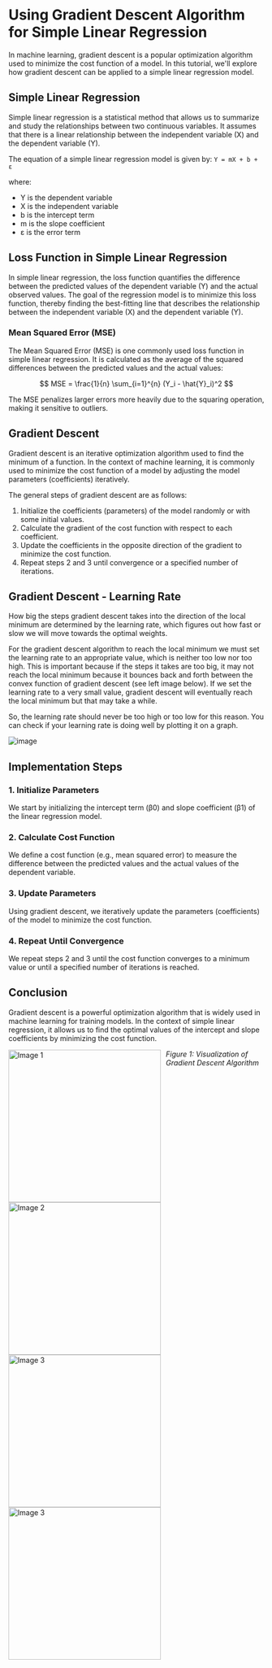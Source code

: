 # Using Gradient Descent Algorithm for Simple Linear Regression

In machine learning, gradient descent is a popular optimization algorithm used to minimize the cost function of a model. In this tutorial, we'll explore how gradient descent can be applied to a simple linear regression model.

## Simple Linear Regression

Simple linear regression is a statistical method that allows us to summarize and study the relationships between two continuous variables. It assumes that there is a linear relationship between the independent variable (X) and the dependent variable (Y).

The equation of a simple linear regression model is given by:
`Y = mX + b + ε`


where:
- Y is the dependent variable
- X is the independent variable
- b is the intercept term
- m is the slope coefficient
- ε is the error term
## Loss Function in Simple Linear Regression

In simple linear regression, the loss function quantifies the difference between the predicted values of the dependent variable (Y) and the actual observed values. The goal of the regression model is to minimize this loss function, thereby finding the best-fitting line that describes the relationship between the independent variable (X) and the dependent variable (Y).

### Mean Squared Error (MSE)

The Mean Squared Error (MSE) is one commonly used loss function in simple linear regression. It is calculated as the average of the squared differences between the predicted values and the actual values:


$$ MSE = \frac{1}{n} \sum_{i=1}^{n} (Y_i - \hat{Y}_i)^2 $$ 



The MSE penalizes larger errors more heavily due to the squaring operation, making it sensitive to outliers.

## Gradient Descent

Gradient descent is an iterative optimization algorithm used to find the minimum of a function. In the context of machine learning, it is commonly used to minimize the cost function of a model by adjusting the model parameters (coefficients) iteratively.

The general steps of gradient descent are as follows:
1. Initialize the coefficients (parameters) of the model randomly or with some initial values.
2. Calculate the gradient of the cost function with respect to each coefficient.
3. Update the coefficients in the opposite direction of the gradient to minimize the cost function.
4. Repeat steps 2 and 3 until convergence or a specified number of iterations.

## Gradient Descent - Learning Rate

How big the steps gradient descent takes into the direction of the local minimum are determined by the learning rate, which figures out how fast or slow we will move towards the optimal weights.

For the gradient descent algorithm to reach the local minimum we must set the learning rate to an appropriate value, which is neither too low nor too high. This is important because if the steps it takes are too big, it may not reach the local minimum because it bounces back and forth between the convex function of gradient descent (see left image below). If we set the learning rate to a very small value, gradient descent will eventually reach the local minimum but that may take a while.

So, the learning rate should never be too high or too low for this reason. You can check if your learning rate is doing well by plotting it on a graph.

![image](https://i.ibb.co/JcxrpLy/0-v-DPz-Kbk0-IRE7iyd-T.jpg)
## Implementation Steps

### 1. Initialize Parameters
We start by initializing the intercept term (β0) and slope coefficient (β1) of the linear regression model.

### 2. Calculate Cost Function
We define a cost function (e.g., mean squared error) to measure the difference between the predicted values and the actual values of the dependent variable.

### 3. Update Parameters
Using gradient descent, we iteratively update the parameters (coefficients) of the model to minimize the cost function.

### 4. Repeat Until Convergence
We repeat steps 2 and 3 until the cost function converges to a minimum value or until a specified number of iterations is reached.

## Conclusion

Gradient descent is a powerful optimization algorithm that is widely used in machine learning for training models. In the context of simple linear regression, it allows us to find the optimal values of the intercept and slope coefficients by minimizing the cost function.

<!-- Replace 'image1.jpg', 'image2.jpg', and 'image3.jpg' with the actual filenames or URLs of your images -->
<img src="https://i.ibb.co/2dnSt5d/Screenshots-2024-03-11-at-11-03-59-PM.png" alt="Image 1" style="float:left; margin-right:10px;" width="300"/>
<img src="https://i.ibb.co/V3VnSg2/Screenshots-2024-03-11-at-11-04-17-PM.png" alt="Image 2" style="float:left; margin-right:10px;" width="300"/>
<img src="https://i.ibb.co/VgPSzbf/Screenshots-2024-03-11-at-11-18-30-PM.png" alt="Image 3" style="float:left; margin-right:10px;" width="300"/>
<img src="https://i.ibb.co/MR9F5rR/Screenshots-2024-03-11-at-11-04-30-PM.png" alt="Image 3" style="float:left; margin-right:10px;" width="300"/>


*Figure 1: Visualization of Gradient Descent Algorithm*
